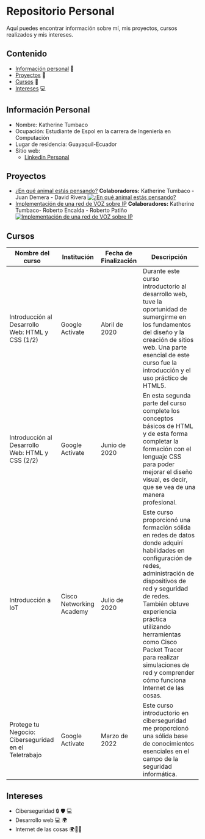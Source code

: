# Repositorio Personal

Aquí puedes encontrar información sobre mí, mis proyectos, cursos realizados y mis intereses.

## Contenido

* [Información personal](#información-personal) 👩
* [Proyectos](#proyectos) 📁
* [Cursos](#cursos) 📖
* [Intereses](#intereses) 💻

## Información Personal

* Nombre: Katherine Tumbaco
* Ocupación: Estudiante de Espol en la carrera de Ingeniería en Computación
* Lugar de residencia: Guayaquil-Ecuador
* Sitio web: 
  * [Linkedin Personal](https://www.linkedin.com/in/katumbac/)


## Proyectos
* [¿En qué animal estás pensando?](https://github.com/katumbac/Proyecto06_ED_P2.git)
  **Colaboradores:** Katherine Tumbaco - Juan Demera - David Rivera 
  [![¿En qué animal estás pensando?](https://github.com/katumbac/katumbac/assets/93357018/baf46b1a-ca6e-45a8-b1e0-9a407fa9af41)](https://github.com/katumbac/Proyecto06_ED_P2)
* [Implementación de una red de VOZ sobre IP](https://youtu.be/ipC09Juz4-k?si=E6_pUEa8MS9ACOXc)
  **Colaboradores:** Katherine Tumbaco- Roberto Encalda - Roberto Patiño
 [![Implementación de una red de VOZ sobre IP](https://github.com/katumbac/katumbac/assets/93357018/90cfb95f-14a6-4ad7-acc1-c8f6baea9c1c)](https://youtu.be/ipC09Juz4-k?si=E6_pUEa8MS9ACOXc)


## Cursos

| Nombre del curso | Institución | Fecha de Finalización  | Descripción | 
| ------------- | ------------- | ------------- | ------------- |
| Introducción al Desarrollo Web: HTML y CSS (1/2)  | Google Actívate | Abril de 2020 | Durante este curso introductorio al desarrollo web, tuve la oportunidad de sumergirme en los fundamentos del diseño y la creación de sitios web. Una parte esencial de este curso fue la introducción y el uso práctico de HTML5. |
| Introducción al Desarrollo Web: HTML y CSS (2/2)  | Google Actívate | Junio de 2020 | En esta segunda parte del curso complete los conceptos básicos de HTML y de esta forma completar la formación con el lenguaje CSS para poder mejorar el diseño visual, es decir, que se vea de una manera profesional.|
| Introducción a IoT | Cisco Networking Academy | Julio de 2020 | Este curso proporcionó una formación sólida en redes de datos donde adquirí habilidades en configuración de redes, administración de dispositivos de red y seguridad de redes. También obtuve experiencia práctica utilizando herramientas como Cisco Packet Tracer para realizar simulaciones de red y comprender cómo funciona Internet de las cosas.|
| Protege tu Negocio: Ciberseguridad en el Teletrabajo | Google Actívate | Marzo de 2022 | Este curso introductorio en ciberseguridad me proporcionó una sólida base de conocimientos esenciales en el campo de la seguridad informática.|
  
## Intereses

* Ciberseguridad 🔒 🛡️ 💻
* Desarrollo web 💻 🌍
* Internet de las cosas 🌍📡🌐

